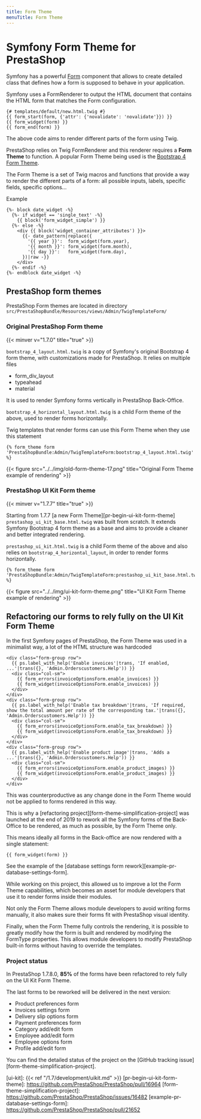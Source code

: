 ```yaml
---
title: Form Theme
menuTitle: Form Theme
---
```


# Symfony Form Theme for PrestaShop

Symfony has a powerful [Form][sf-form-component] component that allows to create detailed class that defines how a form is supposed to behave in your application.

Symfony uses a FormRenderer to output the HTML document that contains the HTML form that matches the Form configuration.

```
{# templates/default/new.html.twig #}
{{ form_start(form, {'attr': {'novalidate': 'novalidate'}}) }}
{{ form_widget(form) }}
{{ form_end(form) }}
```

The above code aims to render different parts of the form using Twig.

PrestaShop relies on Twig FormRenderer and this renderer requires a **Form Theme** to function. A popular Form Theme being used is the [Bootstrap 4 Form Theme][sf-bootstrap4-form-theme].

The Form Theme is a set of Twig macros and functions that provide a way to render the different parts of a form: all possible inputs, labels, specific fields, specific options...

Example
```
{%- block date_widget -%}
  {%- if widget == 'single_text' -%}
    {{ block('form_widget_simple') }}
  {%- else -%}
    <div {{ block('widget_container_attributes') }}>
      {{- date_pattern|replace({
        '{{ year }}':  form_widget(form.year),
        '{{ month }}': form_widget(form.month),
        '{{ day }}':   form_widget(form.day),
      })|raw -}}
    </div>
  {%- endif -%}
{%- endblock date_widget -%}
```

## PrestaShop form themes

PrestaShop Form themes are located in directory `src/PrestaShopBundle/Resources/views/Admin/TwigTemplateForm/`

### Original PrestaShop Form theme
{{< minver v="1.7.0" title="true" >}}

`bootstrap_4_layout.html.twig` is a copy of Symfony's original Bootstrap 4 form theme, with customizations made for PrestaShop. It relies on multiple files

- form_div_layout
- typeahead
- material

It is used to render Symfony forms vertically in PrestaShop Back-Office.

`bootstrap_4_horizontal_layout.html.twig` is a child Form theme of the above, used to render forms horizontally.

Twig templates that render forms can use this Form Theme when they use this statement
```
{% form_theme form 'PrestaShopBundle:Admin/TwigTemplateForm:bootstrap_4_layout.html.twig' %}
```

{{< figure src="../../img/old-form-theme-17.png" title="Original Form Theme example of rendering" >}}

### PrestaShop UI Kit Form theme
{{< minver v="1.7.7" title="true" >}}

Starting from 1.7.7 [a new Form Theme][pr-begin-ui-kit-form-theme] `prestashop_ui_kit_base.html.twig` was built from scratch. It extends Symfony Bootstrap 4 form theme as a base and aims to provide a cleaner and better integrated rendering.

`prestashop_ui_kit.html.twig` is a child Form theme of the above and also relies on `bootstrap_4_horizontal_layout`, in order to render forms horizontally.

```
{% form_theme form 'PrestaShopBundle:Admin/TwigTemplateForm:prestashop_ui_kit_base.html.twig' %}
```

{{< figure src="../../img/ui-kit-form-theme.png" title="UI Kit Form Theme example of rendering" >}}


## Refactoring our forms to rely fully on the UI Kit Form Theme

In the first Symfony pages of PrestaShop, the Form Theme was used in a minimalist way, a lot of the HTML structure was hardcoded
```
<div class="form-group row">
  {{ ps.label_with_help('Enable invoices'|trans, 'If enabled, ...'|trans({}, 'Admin.Orderscustomers.Help')) }}
  <div class="col-sm">
    {{ form_errors(invoiceOptionsForm.enable_invoices) }}
    {{ form_widget(invoiceOptionsForm.enable_invoices) }}
  </div>
</div>
<div class="form-group row">
  {{ ps.label_with_help('Enable tax breakdown'|trans, 'If required, show the total amount per rate of the corresponding tax.'|trans({}, 'Admin.Orderscustomers.Help')) }}
  <div class="col-sm">
    {{ form_errors(invoiceOptionsForm.enable_tax_breakdown) }}
    {{ form_widget(invoiceOptionsForm.enable_tax_breakdown) }}
  </div>
</div>
<div class="form-group row">
  {{ ps.label_with_help('Enable product image'|trans, 'Adds a ...'|trans({}, 'Admin.Orderscustomers.Help')) }}
  <div class="col-sm">
    {{ form_errors(invoiceOptionsForm.enable_product_images) }}
    {{ form_widget(invoiceOptionsForm.enable_product_images) }}
  </div>
</div>
```

This was counterproductive as any change done in the Form Theme would not be applied to forms rendered in this way.

This is why a [refactoring project][form-theme-simplification-project] was launched at the end of 2019 to rework all the Symfony forms of the Back-Office to be rendered, as much as possible, by the Form Theme only.

This means ideally all forms in the Back-office are now rendered with a single statement:

```
{{ form_widget(form) }}
```

See the example of the [database settings form rework][example-pr-database-settings-form].

While working on this project, this allowed us to improve a lot the Form Theme capabilities, which becomes an asset for module developers that use it to render forms inside their modules.

Not only the Form Theme allows module developers to avoid writing forms manually, it also makes sure their forms fit with PrestaShop visual identity.

Finally, when the Form Theme fully controls the rendering, it is possible to greatly modify how the form is built and rendered by modifying the FormType properties. This allows module developers to modify PrestaShop built-in forms without having to override the templates.

### Project status

In PrestaShop 1.7.8.0, **85%** of the forms have been refactored to rely fully on the UI Kit Form Theme.

The last forms to be reworked will be delivered in the next version:
- Product preferences form
- Invoices settings form
- Delivery slip options form
- Payment preferences form
- Category add/edit form
- Employee add/edit form
- Employee options form
- Profile add/edit form

You can find the detailed status of the project on the [GitHub tracking issue][form-theme-simplification-project].


[sf-form-component]: https://symfony.com/doc/current/forms.html
[sf-bootstrap4-form-theme]: https://symfony.com/doc/current/form/bootstrap4.html
[ui-kit]: {{< ref "/1.7/development/uikit.md" >}}
[pr-begin-ui-kit-form-theme]: https://github.com/PrestaShop/PrestaShop/pull/16964
[form-theme-simplification-project]: https://github.com/PrestaShop/PrestaShop/issues/16482
[example-pr-database-settings-form]: https://github.com/PrestaShop/PrestaShop/pull/21652
